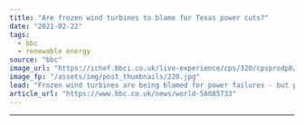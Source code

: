 ```yaml
---
title: "Are frozen wind turbines to blame for Texas power cuts?"
date: "2021-02-22"
tags: 
  - bbc
  - renewable energy
source: "bbc"
image_url: "https://ichef.bbci.co.uk/live-experience/cps/320/cpsprodpb/EEC7/production/_117072116_gettyimages-467860716.jpg"
image_fp: "/assets/img/post_thumbnails/220.jpg"
lead: "Frozen wind turbines are being blamed for power failures - but problems with fossils fuels are a bigger issue."
article_url: "https://www.bbc.co.uk/news/world-56085733"
---
```


---
